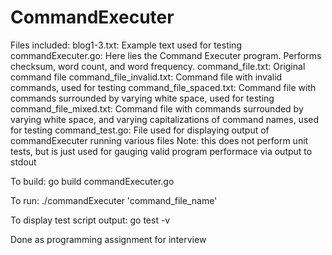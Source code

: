# CommandExecuter

Files included:
  blog1-3.txt: Example text used for testing
  commandExecuter.go:  Here lies the Command Executer program.  Performs checksum, word count, and word frequency.
  command_file.txt: Original command file
  command_file_invalid.txt: Command file with invalid commands, used for testing
  command_file_spaced.txt: Command file with commands surrounded by varying white space, used for testing
  command_file_mixed.txt: Command file with commands surrounded by varying white space, and varying capitalizations of command names, used for testing
  command_test.go: File used for displaying output of commandExecuter running various files
    Note: this does not perform unit tests, but is just used for gauging valid program performace via output to stdout
  

To build:
  go build commandExecuter.go

To run:
  ./commandExecuter 'command_file_name'

To display test script output:
  go test -v

Done as programming assignment for interview
